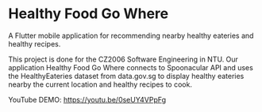 # Healthy Food Go Where

A Flutter mobile application for recommending nearby healthy eateries and healthy recipes.

This project is done for the CZ2006 Software Engineering in NTU. Our application Healthy Food Go Where connects to Spoonacular API and uses the HealthyEateries dataset from data.gov.sg to display healthy eateries nearby the current location and healthy recipes to cook.

YouTube DEMO: https://youtu.be/0seUY4VPpFg
